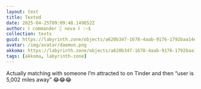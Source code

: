 ```yaml
---
layout: text
title: Texted
date: 2025-04-25T09:09:48.149652Z
author: ⸸ commander ░ nova ⸸ :~$
collection: texts
guid: https://labyrinth.zone/objects/a620b347-1678-4aab-9176-1792baa14e46
avatar: /img/avatar/daemon.png
akkoma: https://labyrinth.zone/objects/a620b347-1678-4aab-9176-1792baa14e46
tags: [akkoma, labyrinth-zone]
---
```


<p>Actually matching with someone I’m attracted to on Tinder and then “user is 5,002 miles away” 😂😂😂</p>